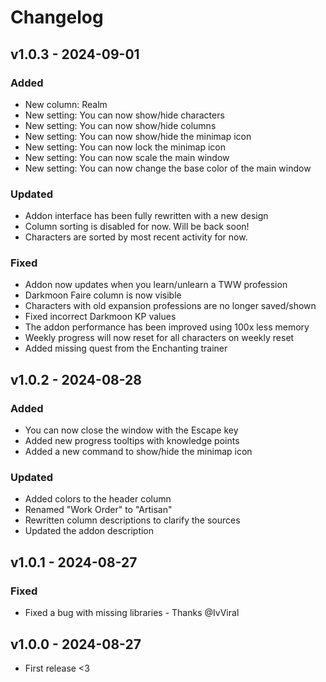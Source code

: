 # Changelog

## v1.0.3 - 2024-09-01

### Added

- New column: Realm
- New setting: You can now show/hide characters
- New setting: You can now show/hide columns
- New setting: You can now show/hide the minimap icon
- New setting: You can now lock the minimap icon
- New setting: You can now scale the main window
- New setting: You can now change the base color of the main window

### Updated

- Addon interface has been fully rewritten with a new design
- Column sorting is disabled for now. Will be back soon!
- Characters are sorted by most recent activity for now.

### Fixed

- Addon now updates when you learn/unlearn a TWW profession
- Darkmoon Faire column is now visible
- Characters with old expansion professions are no longer saved/shown
- Fixed incorrect Darkmoon KP values
- The addon performance has been improved using 100x less memory
- Weekly progress will now reset for all characters on weekly reset
- Added missing quest from the Enchanting trainer

## v1.0.2 - 2024-08-28

### Added

- You can now close the window with the Escape key
- Added new progress tooltips with knowledge points
- Added a new command to show/hide the minimap icon

### Updated

- Added colors to the header column
- Renamed "Work Order" to "Artisan"
- Rewritten column descriptions to clarify the sources
- Updated the addon description

## v1.0.1 - 2024-08-27

### Fixed

- Fixed a bug with missing libraries - Thanks @IvViral

## v1.0.0 - 2024-08-27

- First release <3
